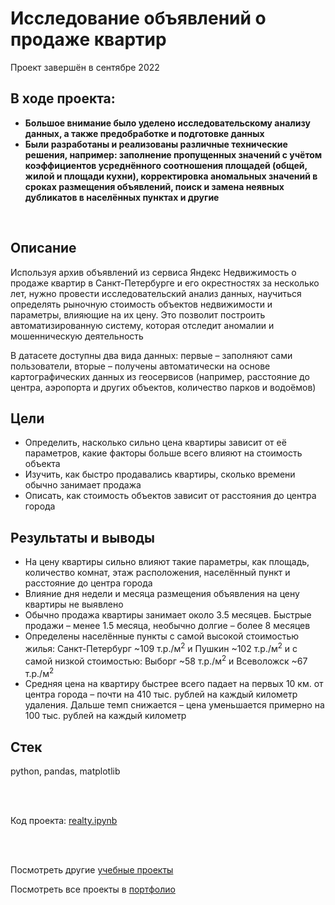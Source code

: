 # Исследование объявлений о продаже квартир
Проект завершён в сентябре 2022

## В ходе проекта:
- **Большое внимание было уделено исследовательскому анализу данных, а также предобработке и подготовке данных**
- **Были разработаны и реализованы различные технические решения, например: заполнение пропущенных значений с учётом коэффициентов усреднённого соотношения площадей (общей, жилой и площади кухни), корректировка аномальных значений в сроках размещения объявлений, поиск и замена неявных дубликатов в населённых пунктах и другие**

<br>

## Описание
Используя архив объявлений из сервиса Яндекс Недвижимость о продаже квартир в Санкт-Петербурге и его окрестностях за несколько лет, нужно провести исследовательский анализ данных, научиться определять рыночную стоимость объектов недвижимости и параметры, влияющие на их цену. Это позволит построить автоматизированную систему, которая отследит аномалии и мошенническую деятельность

В датасете доступны два вида данных: первые – заполняют сами пользователи, вторые – получены автоматически на основе картографических данных из геосервисов (например, расстояние до центра, аэропорта и других объектов, количество парков и водоёмов)

## Цели
- Определить, насколько сильно цена квартиры зависит от её параметров, какие факторы больше всего влияют на стоимость объекта
- Изучить, как быстро продавались квартиры, сколько времени обычно занимает продажа
- Описать, как стоимость объектов зависит от расстояния до центра города

## Результаты и выводы
- На цену квартиры сильно влияют такие параметры, как площадь, количество комнат, этаж расположения, населённый пункт и расстояние до центра города
- Влияние дня недели и месяца размещения объявления на цену квартиры не выявлено
- Обычно продажа квартиры занимает около 3.5 месяцев. Быстрые продажи – менее 1.5 месяца, необычно долгие – более 8 месяцев
- Определены населённые пункты с самой высокой стоимостью жилья: Санкт-Петербург ~109 т.р./м<sup>2</sup> и Пушкин ~102 т.р./м<sup>2</sup> и с самой низкой стоимостью: Выборг ~58 т.р./м<sup>2</sup> и Всеволожск ~67 т.р./м<sup>2</sup>
- Средняя цена на квартиру быстрее всего падает на первых 10 км. от центра города – почти на 410 тыс. рублей на каждый километр удаления. Дальше темп снижается – цена уменьшается примерно на 100 тыс. рублей на каждый километр

## Стек
python, pandas, matplotlib

<br><br>

Код проекта: [realty.ipynb](https://github.com/petrochenkovp/educational_projects/blob/main/ds01_realty/realty.ipynb)

<br><br>

Посмотреть другие [учебные проекты](https://github.com/petrochenkovp/educational_projects)

Посмотреть все проекты в [портфолио](https://github.com/petrochenkovp/portfolio)

<br><br>

